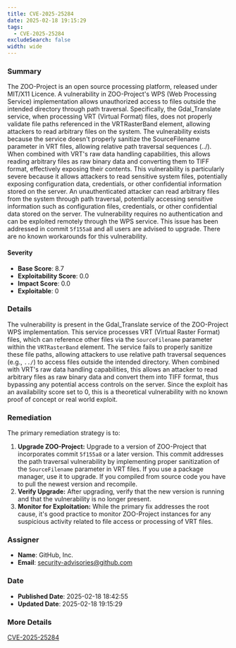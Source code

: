 ```yaml
---
title: CVE-2025-25284
date: 2025-02-18 19:15:29
tags:
  - CVE-2025-25284
excludeSearch: false
width: wide
---
```


### Summary
The ZOO-Project is an open source processing platform, released under MIT/X11 Licence. A vulnerability in ZOO-Project's WPS (Web Processing Service) implementation allows unauthorized access to files outside the intended directory through path traversal. Specifically, the Gdal_Translate service, when processing VRT (Virtual Format) files, does not properly validate file paths referenced in the VRTRasterBand element, allowing attackers to read arbitrary files on the system. The vulnerability exists because the service doesn't properly sanitize the SourceFilename parameter in VRT files, allowing relative path traversal sequences (../). When combined with VRT's raw data handling capabilities, this allows reading arbitrary files as raw binary data and converting them to TIFF format, effectively exposing their contents. This vulnerability is particularly severe because it allows attackers to read sensitive system files, potentially exposing configuration data, credentials, or other confidential information stored on the server. An unauthenticated attacker can read arbitrary files from the system through path traversal, potentially accessing sensitive information such as configuration files, credentials, or other confidential data stored on the server. The vulnerability requires no authentication and can be exploited remotely through the WPS service. This issue has been addressed in commit `5f155a8` and all users are advised to upgrade. There are no known workarounds for this vulnerability.

#### Severity
- **Base Score**: 8.7
- **Exploitability Score**: 0.0
- **Impact Score**: 0.0
- **Exploitable**: 0

### Details 
The vulnerability is present in the Gdal_Translate service of the ZOO-Project WPS implementation. This service processes VRT (Virtual Raster Format) files, which can reference other files via the `SourceFilename` parameter within the `VRTRasterBand` element. The service fails to properly sanitize these file paths, allowing attackers to use relative path traversal sequences (e.g., `../`) to access files outside the intended directory. When combined with VRT's raw data handling capabilities, this allows an attacker to read arbitrary files as raw binary data and convert them into TIFF format, thus bypassing any potential access controls on the server. Since the exploit has an availability score set to 0, this is a theoretical vulnerability with no known proof of concept or real world exploit. 

### Remediation
The primary remediation strategy is to:

1.  **Upgrade ZOO-Project:** Upgrade to a version of ZOO-Project that incorporates commit `5f155a8` or a later version. This commit addresses the path traversal vulnerability by implementing proper sanitization of the `SourceFilename` parameter in VRT files. If you use a package manager, use it to upgrade. If you compiled from source code you have to pull the newest version and recompile.
2.  **Verify Upgrade:** After upgrading, verify that the new version is running and that the vulnerability is no longer present.
3.  **Monitor for Exploitation:** While the primary fix addresses the root cause, it's good practice to monitor ZOO-Project instances for any suspicious activity related to file access or processing of VRT files.

### Assigner
- **Name**: GitHub, Inc.
- **Email**: security-advisories@github.com

### Date
- **Published Date**: 2025-02-18 18:42:55
- **Updated Date**: 2025-02-18 19:15:29

### More Details
[CVE-2025-25284](https://www.cvedetails.com/cve/CVE-2025-25284)
